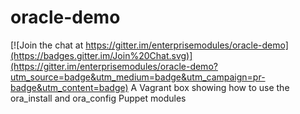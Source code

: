 # oracle-demo

[![Join the chat at https://gitter.im/enterprisemodules/oracle-demo](https://badges.gitter.im/Join%20Chat.svg)](https://gitter.im/enterprisemodules/oracle-demo?utm_source=badge&utm_medium=badge&utm_campaign=pr-badge&utm_content=badge)
A Vagrant box showing how to use the ora_install and ora_config Puppet modules
